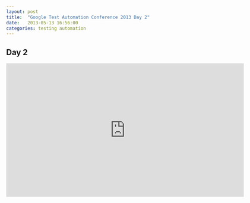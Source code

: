 ```yaml
---
layout: post
title:  "Google Test Automation Conference 2013 Day 2"
date:   2013-05-13 16:56:00
categories: testing automation
---
```


## Day 2

<iframe width="640" height="360" src="http://www.youtube.com/embed/ShBxhL4t7i0" frameborder="0"></iframe>